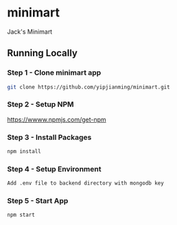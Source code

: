 # minimart
Jack's Minimart

## Running Locally
### Step 1 - Clone minimart app

```bash
git clone https://github.com/yipjianming/minimart.git
```

### Step 2 - Setup NPM
https://wwww.npmjs.com/get-npm

### Step 3 - Install Packages
```bash
npm install
```

### Step 4 - Setup Environment
```bash
Add .env file to backend directory with mongodb key
```

### Step 5 - Start App
```bash
npm start
```